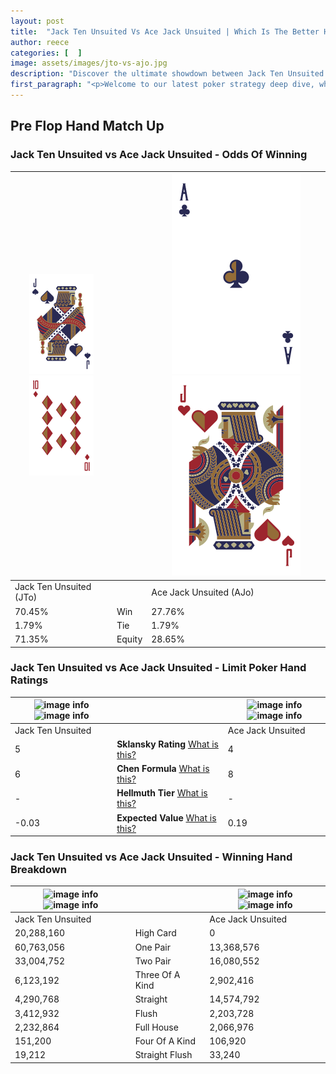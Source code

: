 ```yaml
---
layout: post
title:  "Jack Ten Unsuited Vs Ace Jack Unsuited | Which Is The Better Hand In Poker? A Complete Guide"
author: reece
categories: [  ]
image: assets/images/jto-vs-ajo.jpg
description: "Discover the ultimate showdown between Jack Ten Unsuited and Ace Jack Unsuited in poker! Uncover the odds, strategies, and scenarios where one hand triumphs over the other. Get ready to up your poker game with this thrilling analysis."
first_paragraph: "<p>Welcome to our latest poker strategy deep dive, where we're pitting two distinct hands against each other in a high-stakes showdown: Jack Ten Unsuited vs Ace Jack Unsuited.</p><p>In the dynamic world of poker, every decision counts, and knowing which hand holds the upper hand is key to your success at the table.</p><p>In this article, we'll dissect these two hands, explore the scenarios where one dominates the other, and equip you with the knowledge to make strategic choices that can tip the odds in your favor.</p><p>Get ready to unravel the intriguing dynamics of these poker hands and elevate your game to new heights.</p>"
---
```




[comment]: # (sp0)

## Pre Flop Hand Match Up

<div class="table hand-ratings" markdown="1"> 



### Jack Ten Unsuited vs Ace Jack Unsuited - Odds Of Winning


    
| ![image info](assets/images/hand1/J.png) ![image info](assets/images/hand1/To.png) |  | ![image info](assets/images/hand2/A.png) ![image info](assets/images/hand2/Jo.png) |
| -------- | -------- | -------- |
| Jack Ten Unsuited (JTo) |  | Ace Jack Unsuited (AJo) |
| 70.45% | Win | 27.76% |
| 1.79% | Tie | 1.79% |
| 71.35% | Equity | 28.65% |




[comment]: # (sp1)



### Jack Ten Unsuited vs Ace Jack Unsuited - Limit Poker Hand Ratings


    
| ![image info](https://www.riverpairs.com/assets/images/hand1/J.png) ![image info](https://www.riverpairs.com/assets/images/hand1/To.png) |  | ![image info](https://www.riverpairs.com/assets/images/hand2/A.png) ![image info](https://www.riverpairs.com/assets/images/hand2/Jo.png) |
| -------- | -------- | -------- |
| Jack Ten Unsuited |  | Ace Jack Unsuited |
| 5 | **Sklansky Rating** [What is this?](/sklansky-rating-explained) | 4 |
| 6 | **Chen Formula** [What is this?](/chen-formula-explained) | 8 |
| - | **Hellmuth Tier** [What is this?](/Hellmuth-tier-explained) | - |
| -0.03 | **Expected Value** [What is this?](/expected-value-explained) | 0.19 |




[comment]: # (sp2)



### Jack Ten Unsuited vs Ace Jack Unsuited - Winning Hand Breakdown


    
| ![image info](https://www.riverpairs.com/assets/images/hand1/J.png) ![image info](https://www.riverpairs.com/assets/images/hand1/To.png) |  | ![image info](https://www.riverpairs.com/assets/images/hand2/A.png) ![image info](https://www.riverpairs.com/assets/images/hand2/Jo.png) |
| -------- | -------- | -------- |
| Jack Ten Unsuited |  | Ace Jack Unsuited |
| 20,288,160 | High Card | 0 |
| 60,763,056 | One Pair | 13,368,576 |
| 33,004,752 | Two Pair | 16,080,552 |
| 6,123,192 | Three Of A Kind | 2,902,416 |
| 4,290,768 | Straight | 14,574,792 |
| 3,412,932 | Flush | 2,203,728 |
| 2,232,864 | Full House | 2,066,976 |
| 151,200 | Four Of A Kind | 106,920 |
| 19,212 | Straight Flush | 33,240 |




[comment]: # (sp3)



</div>

[comment]: # (sp4)



[comment]: # (sp5)

